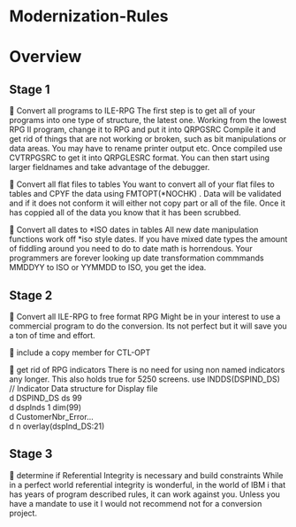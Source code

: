 # Modernization-Rules
<h1>Overview</h1>
<h2>Stage 1</h2>

💬 Convert all programs to ILE-RPG
The first step is to get all of your programs into one type of structure, the latest one.
Working from the lowest RPG II program, change it to RPG and put it into QRPGSRC
Compile it and get rid of things that are not working or broken, such as bit manipulations or data areas.
You may have to rename printer output etc.
Once compiled use CVTRPGSRC to get it into QRPGLESRC format.
You can then start using larger fieldnames and take advantage of the debugger.

💬 Convert all flat files to tables
You want to convert all of your flat files to tables and CPYF the data using FMTOPT(*NOCHK) .
Data will be validated and if it does not conform it will either not copy part or all of the file.
Once it has coppied all of the data you know that it has been scrubbed. 

💬 Convert all dates to *ISO dates in tables
All new date manipulation functions work off *iso style dates.
If you have mixed date types the amount of fiddling around you need to do to date math is horrendous. 
Your programmers are forever looking up date transformation commmands MMDDYY to ISO or YYMMDD to ISO, you get the idea. 

<h2>Stage 2</h2>

💬 Convert all ILE-RPG to free format RPG
Might be in your interest to use a commercial program to do the conversion. 
Its not perfect but it will save you a ton of time and effort.

💬 include a copy member for CTL-OPT

💬 get rid of RPG indicators
There is no need for using non named indicators any longer.
This also holds true for 5250 screens. use INDDS(DSPIND_DS) 
// Indicator Data structure for Display file         
d DSPIND_DS       ds            99              
d  dspInds                       1    dim(99)          
d  CustomerNbr_Error...                                  
d                                 n   overlay(dspInd_DS:21)

<h2>Stage 3</h2>

💬 determine if Referential Integrity is necessary and build constraints
While in a perfect world referential integrity is wonderful, in the world of IBM i that has years of program
described rules, it can work against you. Unless you have a mandate to use it I would not recommend not for a conversion project.
